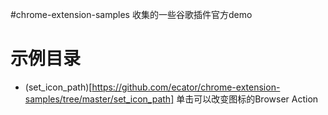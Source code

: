 #chrome-extension-samples
收集的一些谷歌插件官方demo

# 示例目录

- (set_icon_path)[https://github.com/ecator/chrome-extension-samples/tree/master/set_icon_path] 单击可以改变图标的Browser Action